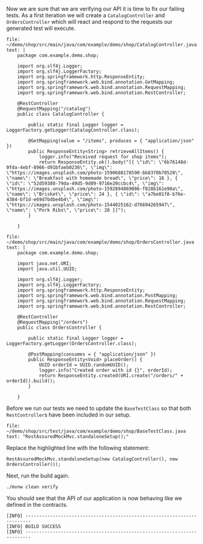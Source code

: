 Now we are sure that we are verifying our API it is time to fix our failing tests.
As a first iteration we will create a `CatalogController` and `OrdersController` which will react and respond to the requests our generated test will execute.

```editor:append-lines-to-file
file: ~/demo/shop/src/main/java/com/example/demo/shop/CatalogController.java
text: |
    package com.example.demo.shop;

    import org.slf4j.Logger;
    import org.slf4j.LoggerFactory;
    import org.springframework.http.ResponseEntity;
    import org.springframework.web.bind.annotation.GetMapping;
    import org.springframework.web.bind.annotation.RequestMapping;
    import org.springframework.web.bind.annotation.RestController;

    @RestController
    @RequestMapping("/catalog")
    public class CatalogController {

        public static final Logger logger = LoggerFactory.getLogger(CatalogController.class);

        @GetMapping(value = "/items", produces = { "application/json" })
        public ResponseEntity<String> retrieveAllItems() {
            logger.info("Received request for shop items");
            return ResponseEntity.ok().body("[{ \"id\": \"6b76148d-0fda-4ebf-8966-d91bfaeb0236\", \"img\": \"https://images.unsplash.com/photo-1590688178590-bb8370b70528\", \"name\": \"Breakfast with homemade bread\", \"price\": 16 }, { \"id\": \"52d59380-79da-49d5-9d09-9716e20ccbc4\", \"img\": \"https://images.unsplash.com/photo-1592894869086-f828b161e90a\", \"name\": \"Brisket\", \"price\": 24 }, { \"id\": \"a7be01f8-b76e-4384-bf1d-e69d7bdbe4b4\", \"img\": \"https://images.unsplash.com/photo-1544025162-d76694265947\", \"name\": \"Pork Ribs\", \"price\": 20 }]");
        }
        
    }
```

```editor:append-lines-to-file
file: ~/demo/shop/src/main/java/com/example/demo/shop/OrdersController.java
text: |
    package com.example.demo.shop;

    import java.net.URI;
    import java.util.UUID;

    import org.slf4j.Logger;
    import org.slf4j.LoggerFactory;
    import org.springframework.http.ResponseEntity;
    import org.springframework.web.bind.annotation.PostMapping;
    import org.springframework.web.bind.annotation.RequestMapping;
    import org.springframework.web.bind.annotation.RestController;

    @RestController
    @RequestMapping("/orders")
    public class OrdersController {

        public static final Logger logger = LoggerFactory.getLogger(OrdersController.class);

        @PostMapping(consumes = { "application/json" })
        public ResponseEntity<Void> placeOrder() {
            UUID orderId = UUID.randomUUID();
            logger.info("Created order with id {}", orderId);
            return ResponseEntity.created(URI.create("/orders/" + orderId)).build();
        }
        
    }
```

Before we run our tests we need to update the `BaseTestClass` so that both `RestController`s have been included in our setup.

```editor:select-matching-text
file: ~/demo/shop/src/test/java/com/example/demo/shop/BaseTestClass.java
text: "RestAssuredMockMvc.standaloneSetup();"
```

Replace the highlighted line with the following statement:
```copy
RestAssuredMockMvc.standaloneSetup(new CatalogController(), new OrdersController());
```

Next, run the build again.

```execute
./mvnw clean verify
```

You should see that the API of our application is now behaving like we defined in the contracts.

```
[INFO] ------------------------------------------------------------------------
[INFO] BUILD SUCCESS
[INFO] ------------------------------------------------------------------------
```